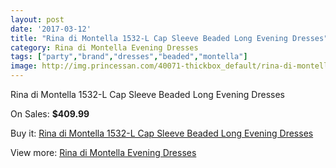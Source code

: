 ```yaml
---
layout: post
date: '2017-03-12'
title: "Rina di Montella 1532-L Cap Sleeve Beaded Long Evening Dresses"
category: Rina di Montella Evening Dresses
tags: ["party","brand","dresses","beaded","montella"]
image: http://img.princessan.com/40071-thickbox_default/rina-di-montella-1532-l-cap-sleeve-beaded-long-evening-dresses.jpg
---
```

Rina di Montella 1532-L Cap Sleeve Beaded Long Evening Dresses

On Sales: **$409.99**
<a href="https://www.princessan.com/en/rina-di-montella-evening-dresses/12856-rina-di-montella-1532-l-cap-sleeve-beaded-long-evening-dresses.html"><amp-img layout="responsive" width="600" height="600" src="//img.princessan.com/40071-thickbox_default/rina-di-montella-1532-l-cap-sleeve-beaded-long-evening-dresses.jpg" alt="Rina di Montella 1532-L Cap Sleeve Beaded Long Evening Dresses 0" /></a>
<a href="https://www.princessan.com/en/rina-di-montella-evening-dresses/12856-rina-di-montella-1532-l-cap-sleeve-beaded-long-evening-dresses.html"><amp-img layout="responsive" width="600" height="600" src="//img.princessan.com/40072-thickbox_default/rina-di-montella-1532-l-cap-sleeve-beaded-long-evening-dresses.jpg" alt="Rina di Montella 1532-L Cap Sleeve Beaded Long Evening Dresses 1" /></a>

Buy it: [Rina di Montella 1532-L Cap Sleeve Beaded Long Evening Dresses](https://www.princessan.com/en/rina-di-montella-evening-dresses/12856-rina-di-montella-1532-l-cap-sleeve-beaded-long-evening-dresses.html "Rina di Montella 1532-L Cap Sleeve Beaded Long Evening Dresses")

View more: [Rina di Montella Evening Dresses](https://www.princessan.com/en/53-rina-di-montella-evening-dresses "Rina di Montella Evening Dresses")